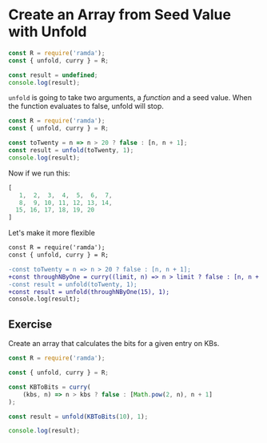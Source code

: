 # Create an Array from Seed Value with Unfold

```js
const R = require('ramda');
const { unfold, curry } = R;

const result = undefined;
console.log(result);

```

`unfold` is going to take two arguments, a _function_ and a seed value. When the function evaluates to false, unfold will stop.

```js
const R = require('ramda');
const { unfold, curry } = R;

const toTwenty = n => n > 20 ? false : [n, n + 1];
const result = unfold(toTwenty, 1);
console.log(result);

```

Now if we run this:

```js
[
   1,  2,  3,  4,  5,  6,  7,
   8,  9, 10, 11, 12, 13, 14,
  15, 16, 17, 18, 19, 20
]
```

Let's make it more flexible

```diff
const R = require('ramda');
const { unfold, curry } = R;

-const toTwenty = n => n > 20 ? false : [n, n + 1];
+const throughNByOne = curry((limit, n) => n > limit ? false : [n, n + 1]);
-const result = unfold(toTwenty, 1);
+const result = unfold(throughNByOne(15), 1);
console.log(result);

```

## Exercise

Create an array that calculates the bits for a given entry on KBs.

```js
const R = require('ramda');

const { unfold, curry } = R;

const KBToBits = curry(
    (kbs, n) => n > kbs ? false : [Math.pow(2, n), n + 1]
);

const result = unfold(KBToBits(10), 1);

console.log(result);
```

